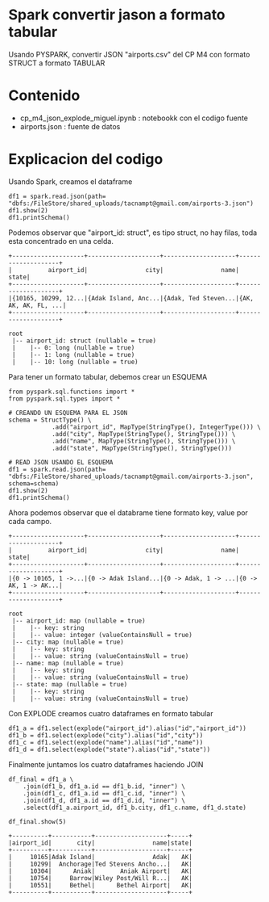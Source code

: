 # Spark convertir jason a formato tabular
Usando PYSPARK, convertir  JSON "airports.csv" del CP M4 con formato STRUCT a formato TABULAR

# Contenido
- cp_m4_json_explode_miguel.ipynb : notebookk con el codigo fuente
- airports.json : fuente de datos
 
# Explicacion del codigo
Usando Spark, creamos el dataframe
```
df1 = spark.read.json(path= "dbfs:/FileStore/shared_uploads/tacnampt@gmail.com/airports-3.json")
df1.show(2)
df1.printSchema()
```
Podemos observar que "airport_id: struct", es tipo struct, no hay filas, toda esta concentrado en una celda.
```
+--------------------+--------------------+--------------------+--------------------+
|          airport_id|                city|                name|               state|
+--------------------+--------------------+--------------------+--------------------+
|{10165, 10299, 12...|{Adak Island, Anc...|{Adak, Ted Steven...|{AK, AK, AK, FL, ...|
+--------------------+--------------------+--------------------+--------------------+

root
 |-- airport_id: struct (nullable = true)
 |    |-- 0: long (nullable = true)
 |    |-- 1: long (nullable = true)
 |    |-- 10: long (nullable = true)
 ```
 Para tener un formato tabular, debemos crear un ESQUEMA
 ```
from pyspark.sql.functions import *
from pyspark.sql.types import *

# CREANDO UN ESQUEMA PARA EL JSON
schema = StructType() \
             .add("airport_id", MapType(StringType(), IntegerType())) \
             .add("city", MapType(StringType(), StringType())) \
             .add("name", MapType(StringType(), StringType())) \
             .add("state", MapType(StringType(), StringType()))

# READ JSON USANDO EL ESQUEMA
df1 = spark.read.json(path= "dbfs:/FileStore/shared_uploads/tacnampt@gmail.com/airports-3.json", schema=schema)
df1.show(2)
df1.printSchema()
```
Ahora podemos observar que el databrame tiene formato key, value por cada campo.
```
+--------------------+--------------------+--------------------+--------------------+
|          airport_id|                city|                name|               state|
+--------------------+--------------------+--------------------+--------------------+
|{0 -> 10165, 1 ->...|{0 -> Adak Island...|{0 -> Adak, 1 -> ...|{0 -> AK, 1 -> AK...|
+--------------------+--------------------+--------------------+--------------------+

root
 |-- airport_id: map (nullable = true)
 |    |-- key: string
 |    |-- value: integer (valueContainsNull = true)
 |-- city: map (nullable = true)
 |    |-- key: string
 |    |-- value: string (valueContainsNull = true)
 |-- name: map (nullable = true)
 |    |-- key: string
 |    |-- value: string (valueContainsNull = true)
 |-- state: map (nullable = true)
 |    |-- key: string
 |    |-- value: string (valueContainsNull = true)
```

Con EXPLODE creamos cuatro dataframes en formato tabular
```
df1_a = df1.select(explode("airport_id").alias("id","airport_id")) 
df1_b = df1.select(explode("city").alias("id","city"))
df1_c = df1.select(explode("name").alias("id","name"))
df1_d = df1.select(explode("state").alias("id","state"))
```


Finalmente juntamos los cuatro dataframes haciendo JOIN
```
df_final = df1_a \
    .join(df1_b, df1_a.id == df1_b.id, "inner") \
    .join(df1_c, df1_a.id == df1_c.id, "inner") \
    .join(df1_d, df1_a.id == df1_d.id, "inner") \
    .select(df1_a.airport_id, df1_b.city, df1_c.name, df1_d.state)

df_final.show(5)
```
```
+----------+-----------+--------------------+-----+
|airport_id|       city|                name|state|
+----------+-----------+--------------------+-----+
|     10165|Adak Island|                Adak|   AK|
|     10299|  Anchorage|Ted Stevens Ancho...|   AK|
|     10304|      Aniak|       Aniak Airport|   AK|
|     10754|     Barrow|Wiley Post/Will R...|   AK|
|     10551|     Bethel|      Bethel Airport|   AK|
+----------+-----------+--------------------+-----+
```
